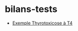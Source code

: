 # bilans-tests

- [Exemple Thyrotoxicose à T4](bilans/03a5c430-fac7-4e93-9a2b-1432d1aa8afe.prescr.md)
